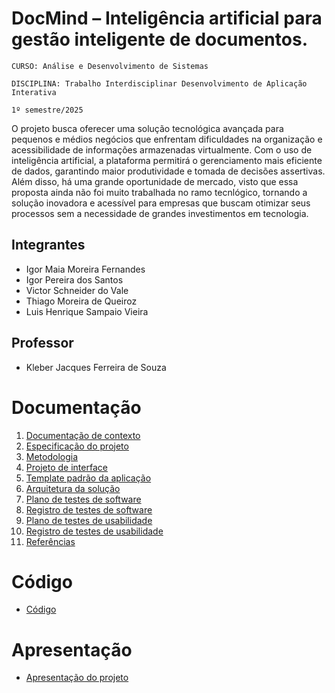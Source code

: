 # DocMind – Inteligência artificial para gestão inteligente de documentos.

`CURSO: Análise e Desenvolvimento de Sistemas`

`DISCIPLINA: Trabalho Interdisciplinar Desenvolvimento de Aplicação Interativa`

`1º semestre/2025`

O projeto busca oferecer uma solução tecnológica avançada para pequenos e médios negócios que enfrentam dificuldades na organização e acessibilidade de informações armazenadas virtualmente. 
Com o uso de inteligência artificial, a plataforma permitirá o gerenciamento mais eficiente de dados, garantindo maior produtividade e tomada de decisões assertivas. Além disso, há uma grande oportunidade de mercado, visto que essa proposta ainda não foi muito trabalhada no ramo tecnlógico, tornando a solução inovadora e acessível para empresas que buscam otimizar seus processos sem a necessidade de grandes investimentos em tecnologia.

## Integrantes

* Igor Maia Moreira Fernandes
* Igor Pereira dos Santos
* Victor Schneider do Vale
* Thiago Moreira de Queiroz
* Luis Henrique Sampaio Vieira

## Professor

* Kleber Jacques Ferreira de Souza

<!-- ## Instruções de utilização

Assim que a primeira versão do sistema estiver disponível, deverá complementar com as instruções de utilização. Descreva como instalar eventuais dependências e como executar a aplicação.

Não deixe de informar o link onde a aplicação estará disponível para acesso (por exemplo: https://adota-pet.herokuapp.com/src/index.html).

Se houver usuário de teste, o login e a senha também deverão ser informados aqui (por exemplo: usuário - admin / senha - admin).

O link e o usuário/senha descritos acima são apenas exemplos de como tais informações deverão ser apresentadas. -->

# Documentação

<ol>
<li><a href="docs/01-Contexto.md"> Documentação de contexto</a></li>
<li><a href="docs/02-Especificacao.md"> Especificação do projeto</a></li>
<li><a href="docs/03-Metodologia.md"> Metodologia</a></li>
<li><a href="docs/04-Projeto-interface.md"> Projeto de interface</a></li>
<li><a href="docs/05-Template-padrao.md"> Template padrão da aplicação</a></li>
<li><a href="docs/06-Arquitetura-solucao.md"> Arquitetura da solução</a></li>
<li><a href="docs/07-Plano-testes-software.md"> Plano de testes de software</a></li>
<li><a href="docs/08-Registro-testes-software.md"> Registro de testes de software</a></li>
<li><a href="docs/09-Plano-testes-usabilidade.md"> Plano de testes de usabilidade</a></li>
<li><a href="docs/10-Registro-testes-usabilidade.md"> Registro de testes de usabilidade</a></li>
<li><a href="docs/11-Referencias.md"> Referências</a></li>
</ol>

# Código

* <a href="src/README.md">Código</a>

# Apresentação

* <a href="presentation/README.md">Apresentação do projeto</a>
